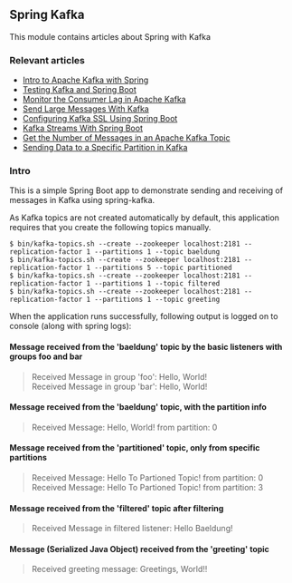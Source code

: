 ## Spring Kafka

This module contains articles about Spring with Kafka

### Relevant articles

- [Intro to Apache Kafka with Spring](https://www.baeldung.com/spring-kafka)
- [Testing Kafka and Spring Boot](https://www.baeldung.com/spring-boot-kafka-testing)
- [Monitor the Consumer Lag in Apache Kafka](https://www.baeldung.com/java-kafka-consumer-lag)
- [Send Large Messages With Kafka](https://www.baeldung.com/java-kafka-send-large-message)
- [Configuring Kafka SSL Using Spring Boot](https://www.baeldung.com/spring-boot-kafka-ssl)
- [Kafka Streams With Spring Boot](https://www.baeldung.com/spring-boot-kafka-streams)
- [Get the Number of Messages in an Apache Kafka Topic](https://www.baeldung.com/java-kafka-count-topic-messages)
- [Sending Data to a Specific Partition in Kafka](https://www.baeldung.com/kafka-send-data-partition)

### Intro

This is a simple Spring Boot app to demonstrate sending and receiving of messages in Kafka using spring-kafka.

As Kafka topics are not created automatically by default, this application requires that you create the following topics manually.

`$ bin/kafka-topics.sh --create --zookeeper localhost:2181 --replication-factor 1 --partitions 1 --topic baeldung`<br>
`$ bin/kafka-topics.sh --create --zookeeper localhost:2181 --replication-factor 1 --partitions 5 --topic partitioned`<br>
`$ bin/kafka-topics.sh --create --zookeeper localhost:2181 --replication-factor 1 --partitions 1 --topic filtered`<br>
`$ bin/kafka-topics.sh --create --zookeeper localhost:2181 --replication-factor 1 --partitions 1 --topic greeting`<br>

When the application runs successfully, following output is logged on to console (along with spring logs):

#### Message received from the 'baeldung' topic by the basic listeners with groups foo and bar
>Received Message in group 'foo': Hello, World!<br>
Received Message in group 'bar': Hello, World!

#### Message received from the 'baeldung' topic, with the partition info
>Received Message: Hello, World! from partition: 0

#### Message received from the 'partitioned' topic, only from specific partitions
>Received Message: Hello To Partioned Topic! from partition: 0<br>
Received Message: Hello To Partioned Topic! from partition: 3

#### Message received from the 'filtered' topic after filtering
>Received Message in filtered listener: Hello Baeldung!

#### Message (Serialized Java Object) received from the 'greeting' topic
>Received greeting message: Greetings, World!!
